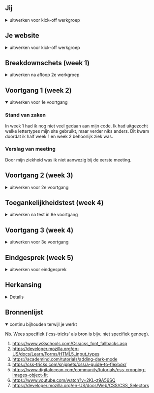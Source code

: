 ## Jij

<details>
<summary>uitwerken voor kick-off werkgroep</summary>

### Auteur:
Isabel Erven
 
#### Je startniveau:
Blauw
#### Je focus:
Surface plane
 
</details>





## Je website

<details>
<summary>uitwerken voor kick-off werkgroep</summary>

### Je opdracht:
https://www.spaghetteria.com/
 
#### Screenshot(s) van de eerste pagina (small screen): 
hier de naam van de pagina  
<img src="images/dummy-plaatje.jpg" width="375px" alt="omschrijving van de pagina">

#### Screenshot(s) van de tweede pagina (small screen):
hier de naam van de pagina  
<img src="images/dummy-plaatje.jpg" width="375px" alt="omschrijving van de pagina">
 
</details>



## Breakdownschets (week 1)

<details>
<summary>uitwerken na afloop 2e werkgroep</summary>

### de hele pagina: 
<img src="images/dummy-plaatje.jpg" width="375px" alt="breakdown van de hele pagina">

### dynamisch deel (bijv menu): 
<img src="images/dummy-plaatje.jpg" width="375px" alt="breakdown van een dynamisch deel">

</details>





## Voortgang 1 (week 2)

<details open>
<summary>uitwerken voor 1e voortgang</summary>

### Stand van zaken
In week 1 had ik nog niet veel gedaan aan mijn code. Ik had uitgezocht welke lettertypes mijn site gebruikt, maar verder niks anders. Dit kwam doordat ik half week 1 en week 2 behoorlijk ziek was.

### Verslag van meeting
Door mijn ziekheid was ik niet aanwezig bij de eerste meeting.
 
</details>



## Voortgang 2 (week 3)

<details>
<summary>uitwerken voor 2e voortgang</summary>

### Stand van zaken
Week twee begon ik eindelijk aan mijn code. Ik had de html van de eerste site geschreven en de goede lettertypes hierop toegepast.

 
### Verslag van meeting
Na de meeting met de docent kreeg ik voornamelijk als advies om goed te werk te gaan deze week. Ik liep namelijk erg achter. Het idee was dat ik per les te werk moest gaan om zo alles in een goede volgorde een beetje in te halen.

</details>





## Toegankelijkheidstest (week 4)

<details>
<summary>uitwerken na test in 8e voortgang</summary>

### Bevindingen
Lijst met je bevindingen die in de test naar voren kwamen:
 - Knoppen moeten groot genoeg zijn. Dit is voor mensen die problemen hebben met hun ogen, maar ook als je last hebt van stuiptrekkingen.
 - P teksten zie je niet heel goed als je een wazig zicht hebt.
 - Contrasten waren goed alleen de rood op wit kleuren in de dark-theme niet.
 - Bij screen reader miste ik nog een aantal alt teksten.

#### Knopgroottes
In de les had ik mijn site uitgetest met een shockapparaat aan. Dit stimuleerd hoe mensen mijn site kunnen ervaren terwijl ze stuiptrekkingen hebben.
Het apparaat maakte mijn site moeilijker in gebruik doordat klikken erg lastig was. 
 <img src="./images/ToegankelijkheidsTesten.jpeg" width="375px" alt="foto van mij met een schokapparaat aan mijn arm">

Ik los dit probleem op door :hover toe te voegen aan knoppen zodat je niet de muis per se hoeft te gebruiken en door de knoppen niet te klein maken.


#### P-teksten
In de les had ik ook meerdere brillen op gedaan om te onderzoeken of mijn site dan nog steeds goed werkt. Bij de bril die je zich wazig maakt, viel mij op dat de p teksten moeilijker te lezen werden

Ik los dit op door de teksten iets te vergroten dan de orginele site en door een knop te hebben die de teksten groter kan maken.


#### Dark theme 
Bij de rest van de brillen kon je het contrast van je site controleren. Bij de lichte versie van de site waren er nergens problemen, maar bij de donkere versie waren de grijze teksten moeilijk te lezen als ze een rode achtergrond hadden.

Dit ga ik oplossen door de grijze tekst kleuren iets witter te maken.


#### Alt teksten
In de les had ik ook een screenreader gebruikt. Bij dit ontdekte ik dat ik in mijn html op sommige plekken alt teksten was vergeten.

Dit los ik op door al mijn afbeeldingen na te gaan of ik overal wel alt teksten heb.

</details>





## Voortgang 3 (week 4)

<details>
<summary>uitwerken voor 3e voortgang</summary>

### Stand van zaken
Deze week had ik al aardig wat af aan mijn eerste pagina. Het was nog wel allemaal slordig en niet perfect, maar het was een goede basis
 
### Verslag van meeting
Bij de meeting werd er advies gegeven over de makkelijkste en snelste manier om te werk te gaan, omdat er meerdere mensen achterliepen. Ook kwam ik er tijdens deze meeting achter dat ik voor een mobiel moest ontwerpen en niet voor een desktop.

</details>





## Eindgesprek (week 5)

<details>
<summary>uitwerken voor eindgesprek</summary>

### Stand van zaken
hier dit ging goed & dit was lastig (neem ook screenshots op van delen van je website en code)
 
Deze week begon ik overnieuw met mijn site. Dit deed ik omdat mijn css echt een rommel was en ik dus toch voor het verkeerde schermformaat had geprogrammeerd. Uiteindelijk kreeg ik helaas niet mijn site af en ging ik voor de herkansing.

</details>

## Herkansing

<details>
 ### Stand van zaken
De week van de herkansing had ik lekker aangepoot met mijn website maken. Het programmeren liep behoorlijk goed en ik kwam niet veel echte moeilijkheden mee. Hier en daar liep ik wel vast, maar dan vond ik ook al snel een oplossing ervoor of een andere weg naar hetzelfde resultaat. Hieronder zie je mijn eindresultaat
 
 ### Screenshot(s)

hier screenshot(s) van je eindresultaat

</details>



## Bronnenlijst

<details open>
<summary>continu bijhouden terwijl je werkt</summary>

Nb. Wees specifiek ('css-tricks' als bron is bijv. niet specifiek genoeg).

1. https://www.w3schools.com/Css/css_font_fallbacks.asp
2. https://developer.mozilla.org/en-US/docs/Learn/Forms/HTML5_input_types
3. https://academind.com/tutorials/adding-dark-mode
4. https://css-tricks.com/snippets/css/a-guide-to-flexbox/
5. https://www.digitalocean.com/community/tutorials/css-cropping-images-object-fit
6. https://www.youtube.com/watch?v=2KL-z9A56SQ
7. https://developer.mozilla.org/en-US/docs/Web/CSS/CSS_Selectors

</details>
